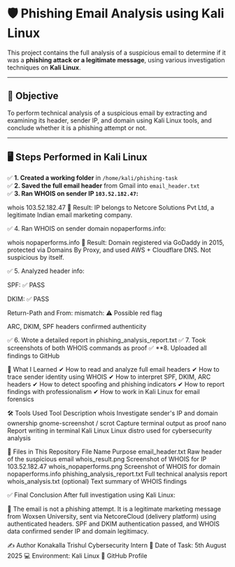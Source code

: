 # 🛡️ Phishing Email Analysis using Kali Linux

This project contains the full analysis of a suspicious email to determine if it was a **phishing attack or a legitimate message**, using various investigation techniques on **Kali Linux**.

---

## 🎯 Objective

To perform technical analysis of a suspicious email by extracting and examining its header, sender IP, and domain using Kali Linux tools, and conclude whether it is a phishing attempt or not.

---

## 🖥️ Steps Performed in Kali Linux

✅ **1. Created a working folder** in `/home/kali/phishing-task`  
✅ **2. Saved the full email header** from Gmail into `email_header.txt`  
✅ **3. Ran WHOIS on sender IP `103.52.182.47`:**

whois 103.52.182.47
📌 Result: IP belongs to Netcore Solutions Pvt Ltd, a legitimate Indian email marketing company.

✅ 4. Ran WHOIS on sender domain nopaperforms.info:

whois nopaperforms.info
📌 Result: Domain registered via GoDaddy in 2015, protected via Domains By Proxy, and used AWS + Cloudflare DNS. Not suspicious by itself.

✅ 5. Analyzed header info:

SPF: ✅ PASS

DKIM: ✅ PASS

Return-Path and From: mismatch: ⚠️ Possible red flag

ARC, DKIM, SPF headers confirmed authenticity

✅ 6. Wrote a detailed report in phishing_analysis_report.txt
✅ 7. Took screenshots of both WHOIS commands as proof
✅ **8. Uploaded all findings to GitHub

🧠 What I Learned
✔ How to read and analyze full email headers
✔ How to trace sender identity using WHOIS
✔ How to interpret SPF, DKIM, ARC headers
✔ How to detect spoofing and phishing indicators
✔ How to report findings with professionalism
✔ How to work in Kali Linux for email forensics

🛠️ Tools Used
Tool	Description
whois	Investigate sender's IP and domain ownership
gnome-screenshot / scrot	Capture terminal output as proof
nano	Report writing in terminal
Kali Linux	Linux distro used for cybersecurity analysis

📁 Files in This Repository
File Name	Purpose
email_header.txt	Raw header of the suspicious email
whois_result.png	Screenshot of WHOIS for IP 103.52.182.47
whois_nopaperforms.png	Screenshot of WHOIS for domain nopaperforms.info
phishing_analysis_report.txt	Full technical analysis report
whois_analysis.txt (optional)	Text summary of WHOIS findings

✅ Final Conclusion
After full investigation using Kali Linux:

🧪 The email is not a phishing attempt.
It is a legitimate marketing message from Woxsen University, sent via NetcoreCloud (delivery platform) using authenticated headers.
SPF and DKIM authentication passed, and WHOIS data confirmed sender IP and domain legitimacy.

✍️ Author
Konakalla Trishul
Cybersecurity Intern
📅 Date of Task: 5th August 2025
💻 Environment: Kali Linux
🔗 GitHub Profile
